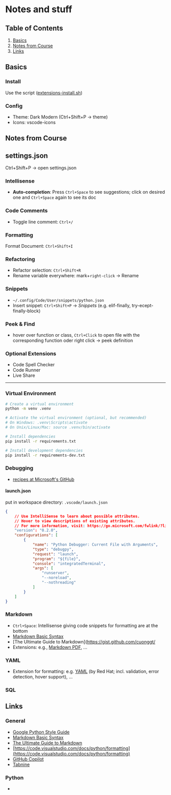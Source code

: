 # Notes and stuff

## Table of Contents

1. [Basics](#basics)
2. [Notes from Course](#notes-from-course)
3. [Links](#links)


## Basics <a name="basics"></a>

### Install

Use the script ([extensions-install.sh](../extensions-install.sh))

### Config

- Theme: Dark Modern (Ctrl+Shift+P -> theme)
- Icons: vscode-icons 


## Notes from Course <a name="notes-from-course"></a>

## settings.json
Ctrl+Shift+P -> open settings.json

### Intellisense

- **Auto-completion**: Press `Ctrl+Space` to see suggestions; click on desired 
one and `Ctrl+Space` again to see its doc

### Code Comments

- Toggle line comment: `Ctrl+/` 

### Formatting
Format Document: `Ctrl+Shift+I`

### Refactoring
- Refactor selection: `Ctrl+Shift+R`
- Rename variable everywhere: mark+`right-click` → Rename

### Snippets
- `~/.config/Code/User/snippets/python.json`
- Insert snippet: `Ctrl+Shift+P` → _Snippets_ (e.g. elif-finally,
try-ecept-finally-block)

### Peek & Find
- hover over function or class, `Ctrl+Click` to open file with the corresponding
function oder right click → peek definition

### Optional Extensions
- Code Spell Checker
- Code Runner
- Live Share

---

### Virtual Environment
```bash
# Create a virtual environment
python -m venv .venv

# Activate the virtual environment (optional, but recommended)
# On Windows: .venv\Scripts\activate
# On Unix/Linux/Mac: source .venv/bin/activate

# Install dependencies
pip install -r requirements.txt

# Install development dependencies
pip install -r requirements-dev.txt
```

### Debugging

- [recipes at Microsoft's GitHub](https://github.com/microsoft/vscode-recipes)


#### launch.json
put in workspace directory: `.vscode/launch.json`

```json
{
    // Use IntelliSense to learn about possible attributes.
    // Hover to view descriptions of existing attributes.
    // For more information, visit: https://go.microsoft.com/fwlink/?linkid=830387
    "version": "0.2.0",
    "configurations": [
        {
            "name": "Python Debugger: Current File with Arguments",
            "type": "debugpy",
            "request": "launch",
            "program": "${file}",
            "console": "integratedTerminal",
            "args": [
                "runserver",
                "--noreload",
                "--nothreading"
            ]
        }
    ]
}
```


### Markdown
- `Ctrl+Space`: Intellisense giving code snippets for formatting are at the bottom
- [Markdown Basic Syntax](https://www.markdownguide.org/basic-syntax/)
- [The Ultimate Guide to Markdown](https://gist.github.com/cuonggt/
- Extensions: e.g., [Markdown PDF](https://marketplace.visualstudio.com/items?itemName=yzane.markdown-pdf), ...


### YAML

- Extension for formatting: e.g. [YAML](https://marketplace.visualstudio.com/items?itemName=redhat.vscode-yaml) (by Red Hat; incl. validation, error detection, hover support), ...


### SQL


## Links <a name="links"></a>

### General

- [Google Python Style Guide](https://google.github.io/styleguide/pyguide.html)
- [Markdown Basic Syntax](https://www.markdownguide.org/basic-syntax/)
- [The Ultimate Guide to Markdown](https://gist.github.com/cuonggt/9b7d08a597b167299f0d)
- [https://code.visualstudio.com/docs/python/formatting](https://code.visualstudio.com/docs/python/formatting)
- [GitHub Copilot](https://github.com/features/copilot)
- [Tabnine](https://www.tabnine.com/)


### Python
-